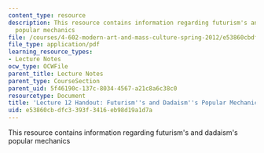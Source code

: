 ```yaml
---
content_type: resource
description: This resource contains information regarding futurism's and dadaism's
  popular mechanics
file: /courses/4-602-modern-art-and-mass-culture-spring-2012/e53860cbdfc3393f3416eb98d19a1d7a_MIT4_602S12_lec12.pdf
file_type: application/pdf
learning_resource_types:
- Lecture Notes
ocw_type: OCWFile
parent_title: Lecture Notes
parent_type: CourseSection
parent_uid: 5f46190c-137c-8034-4567-a21c8a6c38c0
resourcetype: Document
title: 'Lecture 12 Handout: Futurism''s and Dadaism''s Popular Mechanics'
uid: e53860cb-dfc3-393f-3416-eb98d19a1d7a
---
```

This resource contains information regarding futurism's and dadaism's popular mechanics